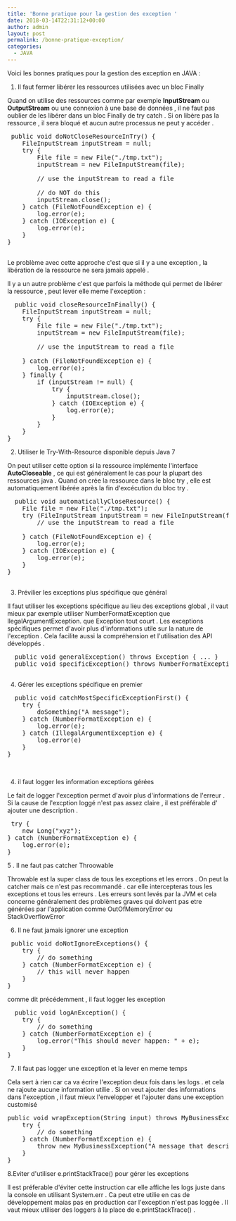 ```yaml
---
title: 'Bonne pratique pour la gestion des exception '
date: 2018-03-14T22:31:12+00:00
author: admin
layout: post
permalink: /bonne-pratique-exception/
categories:
  - JAVA
---
```

  
  
  Voici les bonnes pratiques pour la gestion des exception en JAVA : 
  
  1. Il faut fermer libérer les ressources utilisées avec un bloc Finally
  
  Quand on utilise des ressources comme par exemple **InputStream** ou **OutputStream** ou une connexion à une base de données  , il ne faut pas oublier de les libérer dans un bloc Finally de try catch .
 Si on libère pas la ressource , il sera bloqué et aucun autre processus ne peut y accéder .
 
 <pre class="brush: java; title: ; notranslate" title="">
 public void doNotCloseResourceInTry() {
	FileInputStream inputStream = null;
	try {
		File file = new File("./tmp.txt");
		inputStream = new FileInputStream(file);
		
		// use the inputStream to read a file
		
		// do NOT do this
		inputStream.close();
	} catch (FileNotFoundException e) {
		log.error(e);
	} catch (IOException e) {
		log.error(e);
	}
}
 </pre>
 
 Le problème avec cette approche c'est que si il y a une exception , la libération de la ressource ne sera jamais appelé .
 
 Il y a un autre problème c'est que parfois la méthode qui permet de libérer la ressource , peut lever elle meme l'exception : 
 
  <pre class="brush: java; title: ; notranslate" title="">
  public void closeResourceInFinally() {
	FileInputStream inputStream = null;
	try {
		File file = new File("./tmp.txt");
		inputStream = new FileInputStream(file);
		
		// use the inputStream to read a file
		
	} catch (FileNotFoundException e) {
		log.error(e);
	} finally {
		if (inputStream != null) {
			try {
				inputStream.close();
			} catch (IOException e) {
				log.error(e);
			}
		}
	}
}
</pre>

2. Utiliser le Try-With-Resource disponible depuis Java 7

On peut utiliser cette option si la ressource implémente l'interface **AutoCloseable** , ce qui est généralement le cas pour la plupart des ressources java .
Quand on crée la ressource dans le bloc try , elle est automatiquement libérée après la fin d'excécution du bloc try .
  <pre class="brush: java; title: ; notranslate" title="">
  public void automaticallyCloseResource() {
	File file = new File("./tmp.txt");
	try (FileInputStream inputStream = new FileInputStream(file);) {
		// use the inputStream to read a file
		
	} catch (FileNotFoundException e) {
		log.error(e);
	} catch (IOException e) {
		log.error(e);
	}
}
  </pre>
  
  3. Prévilier les exceptions plus spécifique que général
  
  Il faut utiliser les exceptions spécifique au lieu des exceptions global , il vaut mieux par exemple utiliser NumberFormatException que llegalArgumentException. que Exception tout court .
  Les exceptions spécifiques  permet d'avoir plus d'informations utile sur la nature de l'exception .
  Cela facilite aussi la compréhension et l'utilisation des API développés .
  
  
  <pre class="brush: java; title: ; notranslate" title="">
  public void generalException() throws Exception { ... }
  public void specificException() throws NumberFormatException { ... }
  </pre>
  
  4. Gérer les exceptions spécifique en premier 
  
  <pre class="brush: java; title: ; notranslate" title="">
  public void catchMostSpecificExceptionFirst() {
	try {
		doSomething("A message");
	} catch (NumberFormatException e) {
		log.error(e);
	} catch (IllegalArgumentException e) {
		log.error(e)
	}
}
 
  </pre>
  
  
 4. il faut logger les information exceptions gérées 
 
 Le fait de logger l'exception permet d'avoir plus d'informations de l'erreur .
 Si la cause de l'excption loggé n'est pas assez claire , il est préférable d' ajouter une description .

 
  <pre class="brush: java; title: ; notranslate" title="">
 try {
	new Long("xyz");
} catch (NumberFormatException e) {
	log.error(e);
}
</pre>


 5 . Il ne faut pas catcher Throowable 
 
 Throwable est la super class de tous les exceptions et les errors . On peut la catcher mais ce n'est pas recommandé . car elle intercepteras tous les exceptions et tous les erreurs . 
 Les erreurs sont levés par la JVM et cela concerne généralement des problèmes graves qui doivent pas etre générées par l'application comme OutOfMemoryError ou  StackOverflowError
 
 6. Il ne faut jamais ignorer une exception
 
 <pre class="brush: java; title: ; notranslate" title="">
 public void doNotIgnoreExceptions() {
	try {
		// do something
	} catch (NumberFormatException e) {
		// this will never happen
	}
}
</pre>

comme dit précédemment , il faut logger les exception 

 <pre class="brush: java; title: ; notranslate" title="">
  public void logAnException() {
	try {
		// do something
	} catch (NumberFormatException e) {
		log.error("This should never happen: " + e);
	}
}
</pre>

7. Il faut pas logger une exception et la lever en meme temps 

Cela sert à rien car ca va écrire l'exception deux fois dans les logs . et cela ne rajoute aucune information utilie .
Si on veut ajouter des informations dans l'exception , il faut mieux l'envelopper et l'ajouter dans une exception customisé 

 <pre class="brush: java; title: ; notranslate" title="">
public void wrapException(String input) throws MyBusinessException {
	try {
		// do something
	} catch (NumberFormatException e) {
		throw new MyBusinessException("A message that describes the error.", e);
	}
}
</pre>

8.Eviter d'utiliser e.printStackTrace()  pour gérer les exceptions 

Il est préferable d'éviter  cette instruction car elle affiche les logs juste dans la console en utilisant System.err . Ca peut etre utilie en cas de développement maias pas en production car l'exception n'est pas loggée .
Il vaut mieux utiliser des loggers à la place de e.printStackTrace() .
